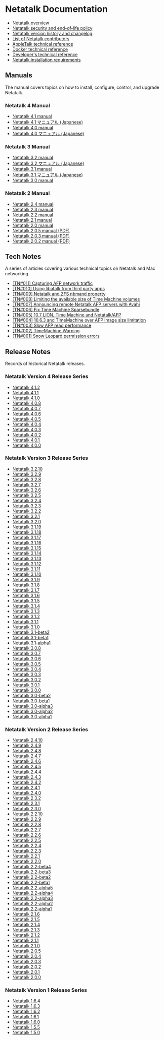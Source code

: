 # Netatalk Documentation

- [Netatalk overview](/readme.html)
- [Netatalk security and end-of-life policy](/security.html)
- [Netatalk version history and changelog](/news.html)
- [List of Netatalk contributors](/contributors.html)
- [AppleTalk technical reference](/appletalk.html)
- [Docker technical reference](/docker.html)
- [Developer's technical reference](/developer.html)
- [Netatalk installation requirements](/install.html)

## Manuals

The manual covers topics on how to install, configure, control, and
upgrade Netatalk.

### Netatalk 4 Manual

- [Netatalk 4.1 manual](/4.1/htmldocs)
- [Netatalk 4.1 マニュアル (Japanese)](/4.1/htmldocs/ja)
- [Netatalk 4.0 manual](/4.0/htmldocs)
- [Netatalk 4.0 マニュアル (Japanese)](/4.0/htmldocs/ja)

### Netatalk 3 Manual

- [Netatalk 3.2 manual](/3.2/htmldocs)
- [Netatalk 3.2 マニュアル (Japanese)](/3.2/htmldocs/ja)
- [Netatalk 3.1 manual](/3.1/htmldocs)
- [Netatalk 3.1 マニュアル (Japanese)](/3.1/htmldocs/ja)
- [Netatalk 3.0 manual](/3.0/htmldocs)

### Netatalk 2 Manual

- [Netatalk 2.4 manual](/2.4/htmldocs)
- [Netatalk 2.3 manual](/2.3/htmldocs)
- [Netatalk 2.2 manual](/2.2/htmldocs)
- [Netatalk 2.1 manual](/2.1/htmldocs)
- [Netatalk 2.0 manual](/2.0/htmldocs)
- [Netatalk 2.0.5 manual (PDF)](/2.0/Netatalk-Manual2.0.5.pdf)
- [Netatalk 2.0.3 manual (PDF)](/2.0/Netatalk-Manual2.0.3.pdf)
- [Netatalk 2.0.2 manual (PDF)](/2.0/Netatalk-Manual.pdf)

## Tech Notes

A series of articles covering various technical topics on Netatalk and
Mac networking.

- [\[TN#011\] Capturing AFP network traffic](blog/tn011.html)
- [\[TN#010\] Using libatalk from third party apps](blog/tn010.html)
- [\[TN#009\] Netatalk and ZFS nbmand property](blog/tn009.html)
- [\[TN#008\] Limiting the available size of Time Machine
  volumes](blog/tn008.html)
- [\[TN#007\] Announcing remote Netatalk AFP servers with
  Avahi](blog/tn007.html)
- [\[TN#006\] Fix Time Machine Sparsebundle](blog/tn006.html)
- [\[TN#005\] 10.7 LION, Time Machine and Netatalk/AFP](blog/tn005.html)
- [\[TN#004\] 10.6.3 and TimeMachine over AFP image size
  limitation](blog/tn004.html)
- [\[TN#003\] Slow AFP read performance](blog/tn003.html)
- [\[TN#002\] TimeMachine Warning](blog/tn002.html)
- [\[TN#001\] Snow Leopard permission errors](blog/tn001.html)

## Release Notes

Records of historical Netatalk releases.

### Netatalk Version 4 Release Series

- [Netatalk 4.1.2](/4.1/ReleaseNotes4.1.2.html)
- [Netatalk 4.1.1](/4.1/ReleaseNotes4.1.1.html)
- [Netatalk 4.1.0](/4.1/ReleaseNotes4.1.0.html)
- [Netatalk 4.0.8](/4.0/ReleaseNotes4.0.8.html)
- [Netatalk 4.0.7](/4.0/ReleaseNotes4.0.7.html)
- [Netatalk 4.0.6](/4.0/ReleaseNotes4.0.6.html)
- [Netatalk 4.0.5](/4.0/ReleaseNotes4.0.5.html)
- [Netatalk 4.0.4](/4.0/ReleaseNotes4.0.4.html)
- [Netatalk 4.0.3](/4.0/ReleaseNotes4.0.3.html)
- [Netatalk 4.0.2](/4.0/ReleaseNotes4.0.2.html)
- [Netatalk 4.0.1](/4.0/ReleaseNotes4.0.1.html)
- [Netatalk 4.0.0](/4.0/ReleaseNotes4.0.0.html)

### Netatalk Version 3 Release Series

- [Netatalk 3.2.10](/3.2/ReleaseNotes3.2.10.html)
- [Netatalk 3.2.9](/3.2/ReleaseNotes3.2.9.html)
- [Netatalk 3.2.8](/3.2/ReleaseNotes3.2.8.html)
- [Netatalk 3.2.7](/3.2/ReleaseNotes3.2.7.html)
- [Netatalk 3.2.6](/3.2/ReleaseNotes3.2.6.html)
- [Netatalk 3.2.5](/3.2/ReleaseNotes3.2.5.html)
- [Netatalk 3.2.4](/3.2/ReleaseNotes3.2.4.html)
- [Netatalk 3.2.3](/3.2/ReleaseNotes3.2.3.html)
- [Netatalk 3.2.2](/3.2/ReleaseNotes3.2.2.html)
- [Netatalk 3.2.1](/3.2/ReleaseNotes3.2.1.html)
- [Netatalk 3.2.0](/3.2/ReleaseNotes3.2.0.html)
- [Netatalk 3.1.19](/3.1/ReleaseNotes3.1.19.html)
- [Netatalk 3.1.18](/3.1/ReleaseNotes3.1.18.html)
- [Netatalk 3.1.17](/3.1/ReleaseNotes3.1.17.html)
- [Netatalk 3.1.16](/3.1/ReleaseNotes3.1.16.html)
- [Netatalk 3.1.15](/3.1/ReleaseNotes3.1.15.html)
- [Netatalk 3.1.14](/3.1/ReleaseNotes3.1.14.html)
- [Netatalk 3.1.13](/3.1/ReleaseNotes3.1.13.html)
- [Netatalk 3.1.12](/3.1/ReleaseNotes3.1.12.html)
- [Netatalk 3.1.11](/3.1/ReleaseNotes3.1.11.html)
- [Netatalk 3.1.10](/3.1/ReleaseNotes3.1.10.html)
- [Netatalk 3.1.9](/3.1/ReleaseNotes3.1.9.html)
- [Netatalk 3.1.8](/3.1/ReleaseNotes3.1.8.html)
- [Netatalk 3.1.7](/3.1/ReleaseNotes3.1.7.html)
- [Netatalk 3.1.6](/3.1/ReleaseNotes3.1.6.html)
- [Netatalk 3.1.5](/3.1/ReleaseNotes3.1.5.html)
- [Netatalk 3.1.4](/3.1/ReleaseNotes3.1.4.html)
- [Netatalk 3.1.3](/3.1/ReleaseNotes3.1.3.html)
- [Netatalk 3.1.2](/3.1/ReleaseNotes3.1.2.html)
- [Netatalk 3.1.1](/3.1/ReleaseNotes3.1.1.html)
- [Netatalk 3.1.0](/3.1/ReleaseNotes3.1.0.html)
- [Netatalk 3.1-beta2](/3.1/ReleaseNotes-3.1-beta2.html)
- [Netatalk 3.1-beta1](/3.1/ReleaseNotes-3.1-beta1.html)
- [Netatalk 3.1-alpha1](/3.1/ReleaseNotes-3.1-alpha1.html)
- [Netatalk 3.0.8](/3.0/ReleaseNotes3.0.8.html)
- [Netatalk 3.0.7](/3.0/ReleaseNotes3.0.7.html)
- [Netatalk 3.0.6](/3.0/ReleaseNotes3.0.6.html)
- [Netatalk 3.0.5](/3.0/ReleaseNotes3.0.5.html)
- [Netatalk 3.0.4](/3.0/ReleaseNotes3.0.4.html)
- [Netatalk 3.0.3](/3.0/ReleaseNotes3.0.3.html)
- [Netatalk 3.0.2](/3.0/ReleaseNotes3.0.2.html)
- [Netatalk 3.0.1](/3.0/ReleaseNotes3.0.1.html)
- [Netatalk 3.0.0](/3.0/ReleaseNotes-3.0.html)
- [Netatalk 3.0-beta2](/3.0/ReleaseNotes-3.0-beta2.html)
- [Netatalk 3.0-beta1](/3.0/ReleaseNotes-3.0-beta1.html)
- [Netatalk 3.0-alpha3](/3.0/ReleaseNotes-3.0-alpha3.html)
- [Netatalk 3.0-alpha2](/3.0/ReleaseNotes-3.0-alpha2.html)
- [Netatalk 3.0-alpha1](/3.0/ReleaseNotes-3.0-alpha1.html)

### Netatalk Version 2 Release Series

- [Netatalk 2.4.10](/2.4/ReleaseNotes2.4.10.html)
- [Netatalk 2.4.9](/2.4/ReleaseNotes2.4.9.html)
- [Netatalk 2.4.8](/2.4/ReleaseNotes2.4.8.html)
- [Netatalk 2.4.7](/2.4/ReleaseNotes2.4.7.html)
- [Netatalk 2.4.6](/2.4/ReleaseNotes2.4.6.html)
- [Netatalk 2.4.5](/2.4/ReleaseNotes2.4.5.html)
- [Netatalk 2.4.4](/2.4/ReleaseNotes2.4.4.html)
- [Netatalk 2.4.3](/2.4/ReleaseNotes2.4.3.html)
- [Netatalk 2.4.2](/2.4/ReleaseNotes2.4.2.html)
- [Netatalk 2.4.1](/2.4/ReleaseNotes2.4.1.html)
- [Netatalk 2.4.0](/2.4/ReleaseNotes2.4.0.html)
- [Netatalk 2.3.2](/2.3/ReleaseNotes2.3.2.html)
- [Netatalk 2.3.1](/2.3/ReleaseNotes2.3.1.html)
- [Netatalk 2.3.0](/2.3/ReleaseNotes2.3.0.html)
- [Netatalk 2.2.10](/2.2/ReleaseNotes2.2.10.html)
- [Netatalk 2.2.9](/2.2/ReleaseNotes2.2.9.html)
- [Netatalk 2.2.8](/2.2/ReleaseNotes2.2.8.html)
- [Netatalk 2.2.7](/2.2/ReleaseNotes2.2.7.html)
- [Netatalk 2.2.6](/2.2/ReleaseNotes2.2.6.html)
- [Netatalk 2.2.5](/2.2/ReleaseNotes2.2.5.html)
- [Netatalk 2.2.4](/2.2/ReleaseNotes2.2.4.html)
- [Netatalk 2.2.3](/2.2/ReleaseNotes2.2.3.html)
- [Netatalk 2.2.1](/2.2/ReleaseNotes2.2.1.html)
- [Netatalk 2.2.0](/2.2/ReleaseNotes2.2.0.html)
- [Netatalk 2.2-beta4](/2.2/ReleaseNotes2.2beta4.html)
- [Netatalk 2.2-beta3](/2.2/ReleaseNotes2.2beta3.html)
- [Netatalk 2.2-beta2](/2.2/ReleaseNotes2.2beta2.html)
- [Netatalk 2.2-beta1](/2.2/ReleaseNotes2.2beta1.html)
- [Netatalk 2.2-alpha5](/2.2/ReleaseNotes2.2alpha5.html)
- [Netatalk 2.2-alpha4](/2.2/ReleaseNotes2.2alpha4.html)
- [Netatalk 2.2-alpha3](/2.2/ReleaseNotes2.2alpha3.html)
- [Netatalk 2.2-alpha2](/2.2/ReleaseNotes2.2alpha2.html)
- [Netatalk 2.2-alpha1](/2.2/ReleaseNotes2.2alpha1.html)
- [Netatalk 2.1.6](/2.1/ReleaseNotes2.1.6.html)
- [Netatalk 2.1.5](/2.1/ReleaseNotes2.1.5.html)
- [Netatalk 2.1.4](/2.1/ReleaseNotes2.1.4.html)
- [Netatalk 2.1.3](/2.1/ReleaseNotes2.1.3.html)
- [Netatalk 2.1.2](/2.1/ReleaseNotes2.1.2.html)
- [Netatalk 2.1.1](/2.1/ReleaseNotes2.1.1.html)
- [Netatalk 2.1.0](/2.1/ReleaseNotes2.1.html)
- [Netatalk 2.0.5](/2.0/ReleaseNotes2.0.5.html)
- [Netatalk 2.0.4](/2.0/ReleaseNotes2.0.4.html)
- [Netatalk 2.0.3](/2.0/ReleaseNotes2.0.3.html)
- [Netatalk 2.0.2](/2.0/ReleaseNotes2.0.2.html)
- [Netatalk 2.0.1](/2.0/ReleaseNotes2.0.1.html)
- [Netatalk 2.0.0](/2.0/ReleaseNotes2.0.0.html)

### Netatalk Version 1 Release Series

- [Netatalk 1.6.4](/1.6/ReleaseNotes1.6.4.html)
- [Netatalk 1.6.3](/1.6/ReleaseNotes1.6.3.html)
- [Netatalk 1.6.2](/1.6/ReleaseNotes1.6.2.html)
- [Netatalk 1.6.1](/1.6/ReleaseNotes1.6.1.html)
- [Netatalk 1.6.0](/1.6/ReleaseNotes1.6.0.html)
- [Netatalk 1.5.5](/1.5/ReleaseNotes1.5.5.html)
- [Netatalk 1.5.0](/1.5/ReleaseNotes1.5.0.html)
